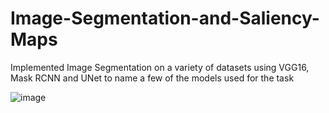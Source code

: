 # Image-Segmentation-and-Saliency-Maps
Implemented Image Segmentation on a variety of datasets using VGG16, Mask RCNN and UNet to name a few of the models used for the task

![image](https://user-images.githubusercontent.com/120504031/218337916-6dd6f6bf-25de-4c76-a279-3448455cf704.png)

